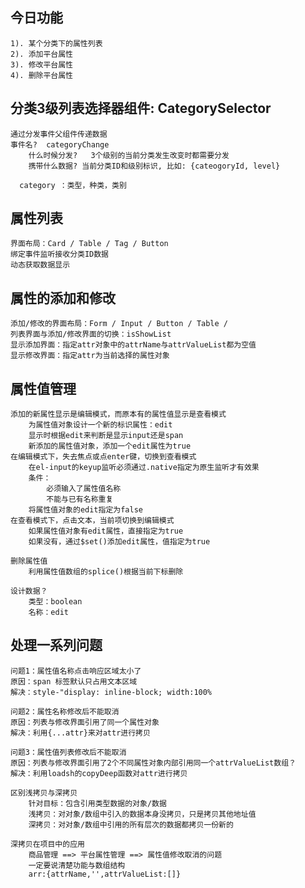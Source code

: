 ## 今日功能
    1). 某个分类下的属性列表
    2). 添加平台属性
    3). 修改平台属性
    4). 删除平台属性

## 分类3级列表选择器组件: CategorySelector

    通过分发事件父组件传递数据
    事件名?  categoryChange
        什么时候分发?   3个级别的当前分类发生改变时都需要分发
        携带什么数据? 当前分类ID和级别标识, 比如: {cateogoryId, level}    

      category ：类型，种类，类别

## 属性列表
    界面布局：Card / Table / Tag / Button
    绑定事件监听接收分类ID数据
    动态获取数据显示

## 属性的添加和修改
    添加/修改的界面布局：Form / Input / Button / Table /
    列表界面与添加/修改界面的切换：isShowList
    显示添加界面：指定attr对象中的attrName与attrValueList都为空值
    显示修改界面：指定attr为当前选择的属性对象

## 属性值管理
    添加的新属性显示是编辑模式，而原本有的属性值显示是查看模式
        为属性值对象设计一个新的标识属性：edit
        显示时根据edit来判断是显示input还是span
        新添加的属性值对象，添加一个edit属性为true
    在编辑模式下，失去焦点或点enter键，切换到查看模式
        在el-input的keyup监听必须通过.native指定为原生监听才有效果
        条件：
            必须输入了属性值名称
            不能与已有名称重复
        将属性值对象的edit指定为false
    在查看模式下，点击文本，当前项切换到编辑模式
        如果属性值对象有edit属性，直接指定为true
        如果没有，通过$set()添加edit属性，值指定为true

    删除属性值
        利用属性值数组的splice()根据当前下标删除

    设计数据？
        类型：boolean
        名称：edit
        
## 处理一系列问题
    问题1：属性值名称点击响应区域太小了
    原因：span 标签默认只占用文本区域
    解决：style-"display: inline-block; width:100%

    问题2：属性名称修改后不能取消
    原因：列表与修改界面引用了同一个属性对象
    解决：利用{...attr}来对attr进行拷贝

    问题3：属性值列表修改后不能取消
    原因：列表与修改界面引用了2个不同属性对象内部引用同一个attrValueList数组？
    解决：利用loadsh的copyDeep函数对attr进行拷贝

    区别浅拷贝与深拷贝
        针对目标：包含引用类型数据的对象/数据
        浅拷贝：对对象/数组中引入的数据本身没拷贝，只是拷贝其他地址值
        深拷贝：对对象/数组中引用的所有层次的数据都拷贝一份新的

    深拷贝在项目中的应用
        商品管理 ==> 平台属性管理 ==> 属性值修改取消的问题
        一定要说清楚功能与数组结构
        arr:{attrName,'',attrValueList:[]}
